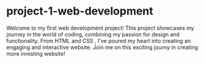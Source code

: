 # project-1-web-development

Welcome to my first web development project! This project showcases my journey in the world of coding, combining my passion for design and functionality. From HTML and CSS , I've poured my heart into creating an engaging and interactive website. Join me on this exciting journy in creating more inresting website!




